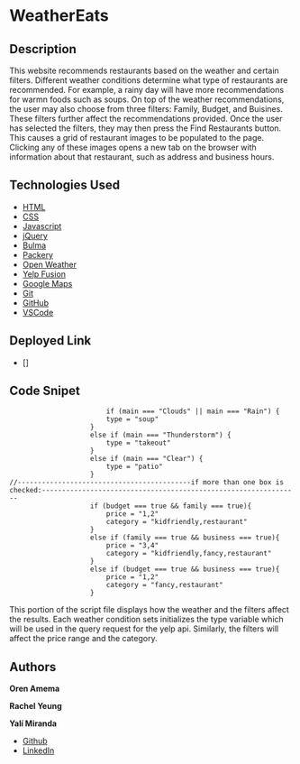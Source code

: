 # WeatherEats

## Description

This website recommends restaurants based on the weather and certain filters. Different weather conditions determine what type of restaurants are recommended. For example, a rainy day will have more recommendations for warmn foods such as soups. On top of the weather recommendations, the user may also choose from three filters: Family, Budget, and Buisines. These filters further affect the recommendations provided.
Once the user has selected the filters, they may then press the Find Restaurants button. This causes a grid of restaurant images to be populated to the page. Clicking any of these images opens a new tab on the browser with information about that restaurant, such as address and business hours.

## Technologies Used

* [HTML](https://developer.mozilla.org/en-US/docs/Web/HTML)
* [CSS](https://developer.mozilla.org/en-US/docs/Web/CSS)
* [Javascript](https://developer.mozilla.org/en-US/docs/Web/JavaScript)
* [jQuery](https://jquery.com/)
* [Bulma](https://bulma.io/documentation/)
* [Packery](https://packery.metafizzy.co/)
* [Open Weather](https://openweathermap.org/api)
* [Yelp Fusion](https://www.yelp.com/developers/documentation/v3)
* [Google Maps](https://developers.google.com/maps/documentation)
* [Git](https://git-scm.com/)
* [GitHub](https://github.com/)
* [VSCode](https://code.visualstudio.com/)

## Deployed Link

* []

## Code Snipet

```
                        if (main === "Clouds" || main === "Rain") {
                        type = "soup"
                    }
                    else if (main === "Thunderstorm") {
                        type = "takeout"
                    }
                    else if (main === "Clear") {
                        type = "patio"
                    }
//-------------------------------------------if more than one box is checked:----------------------------------------------------------------
                    if (budget === true && family === true){
                        price = "1,2"
                        category = "kidfriendly,restaurant"
                    }
                    else if (family === true && business === true){
                        price = "3,4"
                        category = "kidfriendly,fancy,restaurant"
                    }
                    else if (budget === true && business === true){
                        price = "1,2"
                        category = "fancy,restaurant"
                    }
```
This portion of the script file displays how the weather and the filters affect the results. Each weather condition sets initializes the type variable which will be used in the query request for the yelp api. Similarly, the filters will affect the price range and the category.

## Authors

**Oren Amema**

**Rachel Yeung**

**Yalí Miranda** 

* [Github](https://github.com/yjmiranda)
* [LinkedIn](https://www.linkedin.com/in/yal%C3%AD-miranda-8b4b94199/)